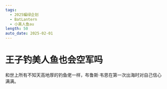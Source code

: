 ```yaml
---
tags:
  - 2025蝙绿企划
  - BatLantern
  - 小美人鱼au
length: 50
auto_date: 2025-02-01
---
```


# 王子钓美人鱼也会空军吗

和世上所有不知天高地厚的钓鱼佬一样，布鲁斯·韦恩在第一次出海时对自己信心满满。
